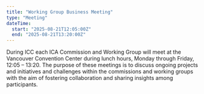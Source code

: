 ```yaml
---
title: "Working Group Business Meeting"
type: "Meeting"
dateTime:
  start: "2025-08-21T12:05:00Z"
  end: "2025-08-21T13:20:00Z"
---
```


During ICC each ICA Commission and Working Group will meet at the Vancouver Convention Center during lunch hours, Monday through Friday, 12:05 – 13:20. The purpose of these meetings is to discuss ongoing projects and initiatives and challenges within the commissions and working groups with the aim of fostering collaboration and sharing insights among participants.
